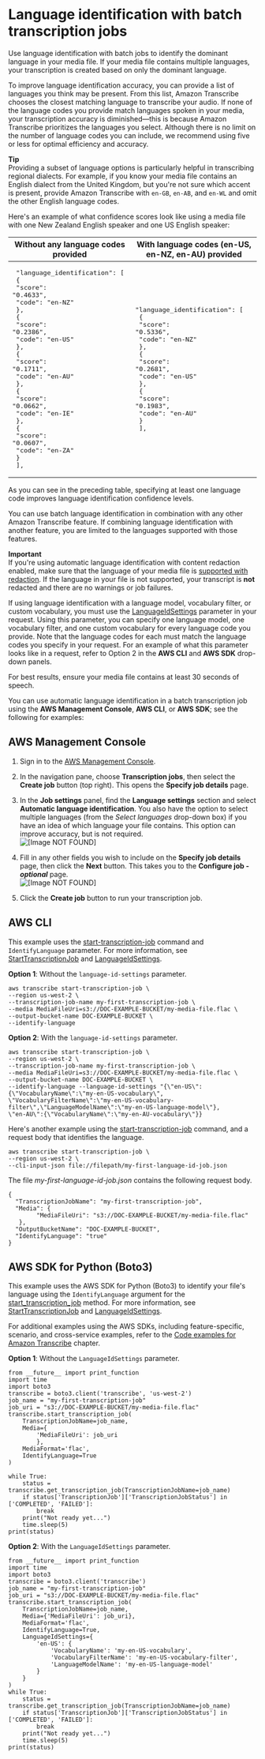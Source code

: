 # Language identification with batch transcription jobs<a name="lang-id-batch"></a>

Use language identification with batch jobs to identify the dominant language in your media file\. If your media file contains multiple languages, your transcription is created based on only the dominant language\.

To improve language identification accuracy, you can provide a list of languages you think may be present\. From this list, Amazon Transcribe chooses the closest matching language to transcribe your audio\. If none of the language codes you provide match languages spoken in your media, your transcription accuracy is diminished—this is because Amazon Transcribe prioritizes the languages you select\. Although there is no limit on the number of language codes you can include, we recommend using five or less for optimal efficiency and accuracy\.

**Tip**  
Providing a subset of language options is particularly helpful in transcribing regional dialects\. For example, if you know your media file contains an English dialect from the United Kingdom, but you're not sure which accent is present, provide Amazon Transcribe with `en-GB`, `en-AB`, and `en-WL` and omit the other English language codes\.

Here's an example of what confidence scores look like using a media file with one New Zealand English speaker and one US English speaker:


| Without any language codes provided | With language codes \(en\-US, en\-NZ, en\-AU\) provided | 
| --- | --- | 
|  <pre> "language_identification": [<br />            {<br />                "score": "0.4633",<br />                "code": "en-NZ"<br />            },<br />            {<br />                "score": "0.2386",<br />                "code": "en-US"<br />            },<br />            {<br />                "score": "0.1711",<br />                "code": "en-AU"<br />            },<br />            {<br />                "score": "0.0662",<br />                "code": "en-IE"<br />            },<br />            {<br />                "score": "0.0607",<br />                "code": "en-ZA"<br />            }<br />        ],</pre>  |  <pre>"language_identification": [<br />            {<br />                "score": "0.5336",<br />                "code": "en-NZ"<br />            },<br />            {<br />                "score": "0.2681",<br />                "code": "en-US"<br />            },<br />            {<br />                "score": "0.1983",<br />                "code": "en-AU"<br />            }<br />        ],</pre>  | 

As you can see in the preceding table, specifying at least one language code improves language identification confidence levels\.

You can use batch language identification in combination with any other Amazon Transcribe feature\. If combining language identification with another feature, you are limited to the languages supported with those features\.

**Important**  
If you're using automatic language identification with content redaction enabled, make sure that the language of your media file is [supported with redaction](supported-languages.md#table-language-matrix)\. If the language in your file is not supported, your transcript is **not** redacted and there are no warnings or job failures\.

If using language identification with a language model, vocabulary filter, or custom vocabulary, you must use the [LanguageIdSettings](https://docs.aws.amazon.com/transcribe/latest/APIReference/API_LanguageIdSettings.html) parameter in your request\. Using this parameter, you can specify one language model, one vocabulary filter, and one custom vocabulary for every language code you provide\. Note that the language codes for each must match the language codes you specify in your request\. For an example of what this parameter looks like in a request, refer to Option 2 in the **AWS CLI** and **AWS SDK** drop\-down panels\.

For best results, ensure your media file contains at least 30 seconds of speech\.

You can use automatic language identification in a batch transcription job using the **AWS Management Console**, **AWS CLI**, or **AWS SDK**; see the following for examples:

## AWS Management Console<a name="lang-howto-console-batch"></a>

1. Sign in to the [AWS Management Console](https://console.aws.amazon.com/transcribe/)\.

1. In the navigation pane, choose **Transcription jobs**, then select the **Create job** button \(top right\)\. This opens the **Specify job details** page\.

1. In the **Job settings** panel, find the **Language settings** section and select **Automatic language identification**\. You also have the option to select multiple languages \(from the *Select languages* drop\-down box\) if you have an idea of which language your file contains\. This option can improve accuracy, but is not required\.  
![\[Image NOT FOUND\]](http://docs.aws.amazon.com/transcribe/latest/dg/images/lang-id-batch1.png)

1. Fill in any other fields you wish to include on the **Specify job details** page, then click the **Next** button\. This takes you to the **Configure job \- *optional*** page\.  
![\[Image NOT FOUND\]](http://docs.aws.amazon.com/transcribe/latest/dg/images/lang-id-configure-batch.png)

1. Click the **Create job** button to run your transcription job\. 

## AWS CLI<a name="lang-howto-cli"></a>

This example uses the [start\-transcription\-job](https://awscli.amazonaws.com/v2/documentation/api/latest/reference/transcribe/start-transcription-job.html) command and `IdentifyLanguage` parameter\. For more information, see [StartTranscriptionJob](https://docs.aws.amazon.com/transcribe/latest/APIReference/API_StartTranscriptionJob.html) and [LanguageIdSettings](https://docs.aws.amazon.com/transcribe/latest/APIReference/API_LanguageIdSettings.html)\.

**Option 1**: Without the `language-id-settings` parameter\.

```
aws transcribe start-transcription-job \
--region us-west-2 \
--transcription-job-name my-first-transcription-job \
--media MediaFileUri=s3://DOC-EXAMPLE-BUCKET/my-media-file.flac \
--output-bucket-name DOC-EXAMPLE-BUCKET \
--identify-language
```

**Option 2**: With the `language-id-settings` parameter\.

```
aws transcribe start-transcription-job \
--region us-west-2 \
--transcription-job-name my-first-transcription-job \
--media MediaFileUri=s3://DOC-EXAMPLE-BUCKET/my-media-file.flac \
--output-bucket-name DOC-EXAMPLE-BUCKET \
--identify-language --language-id-settings "{\"en-US\":{\"VocabularyName\":\"my-en-US-vocabulary\",
\"VocabularyFilterName\":\"my-en-US-vocabulary-filter\",\"LanguageModelName\":\"my-en-US-language-model\"},
\"en-AU\":{\"VocabularyName\":\"my-en-AU-vocabulary\"}}
```

Here's another example using the [start\-transcription\-job](https://awscli.amazonaws.com/v2/documentation/api/latest/reference/transcribe/start-transcription-job.html) command, and a request body that identifies the language\.

```
aws transcribe start-transcription-job \
--region us-west-2 \
--cli-input-json file://filepath/my-first-language-id-job.json
```

The file *my\-first\-language\-id\-job\.json* contains the following request body\.

```
{
  "TranscriptionJobName": "my-first-transcription-job",  
  "Media": {
        "MediaFileUri": "s3://DOC-EXAMPLE-BUCKET/my-media-file.flac"
   },
  "OutputBucketName": "DOC-EXAMPLE-BUCKET",
  "IdentifyLanguage": "true"
}
```

## AWS SDK for Python \(Boto3\)<a name="lang-howto-python-batch"></a>

This example uses the AWS SDK for Python \(Boto3\) to identify your file's language using the `IdentifyLanguage` argument for the [start\_transcription\_job](https://boto3.amazonaws.com/v1/documentation/api/latest/reference/services/transcribe.html#TranscribeService.Client.start_transcription_job) method\. For more information, see [StartTranscriptionJob](https://docs.aws.amazon.com/transcribe/latest/APIReference/API_StartTranscriptionJob.html) and [LanguageIdSettings](https://docs.aws.amazon.com/transcribe/latest/APIReference/API_LanguageIdSettings.html)\.

For additional examples using the AWS SDKs, including feature\-specific, scenario, and cross\-service examples, refer to the [Code examples for Amazon Transcribe](service_code_examples.md) chapter\.

**Option 1**: Without the `LanguageIdSettings` parameter\.

```
from __future__ import print_function
import time
import boto3
transcribe = boto3.client('transcribe', 'us-west-2')
job_name = "my-first-transcription-job"
job_uri = "s3://DOC-EXAMPLE-BUCKET/my-media-file.flac"
transcribe.start_transcription_job(
    TranscriptionJobName=job_name,
    Media={
        'MediaFileUri': job_uri
        },
    MediaFormat='flac',
    IdentifyLanguage=True
)

while True:
    status = transcribe.get_transcription_job(TranscriptionJobName=job_name)
    if status['TranscriptionJob']['TranscriptionJobStatus'] in ['COMPLETED', 'FAILED']:
        break
    print("Not ready yet...")
    time.sleep(5)
print(status)
```

**Option 2**: With the `LanguageIdSettings` parameter\.

```
from __future__ import print_function
import time
import boto3
transcribe = boto3.client('transcribe')
job_name = "my-first-transcription-job"
job_uri = "s3://DOC-EXAMPLE-BUCKET/my-media-file.flac"
transcribe.start_transcription_job(
    TranscriptionJobName=job_name,
    Media={'MediaFileUri': job_uri},
    MediaFormat='flac',
    IdentifyLanguage=True,
    LanguageIdSettings={
        'en-US': {
            'VocabularyName': 'my-en-US-vocabulary',
            'VocabularyFilterName': 'my-en-US-vocabulary-filter',
            'LanguageModelName': 'my-en-US-language-model'
        }
    }
)
while True:
    status = transcribe.get_transcription_job(TranscriptionJobName=job_name)
    if status['TranscriptionJob']['TranscriptionJobStatus'] in ['COMPLETED', 'FAILED']:
        break
    print("Not ready yet...")
    time.sleep(5)
print(status)
```